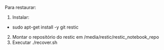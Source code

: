 Para restaurar:
1. Instalar:
  - sudo apt-get install -y git restic
2. Montar o repositório do restic em /media/restic/restic_notebook_repo
3. Executar ./recover.sh
